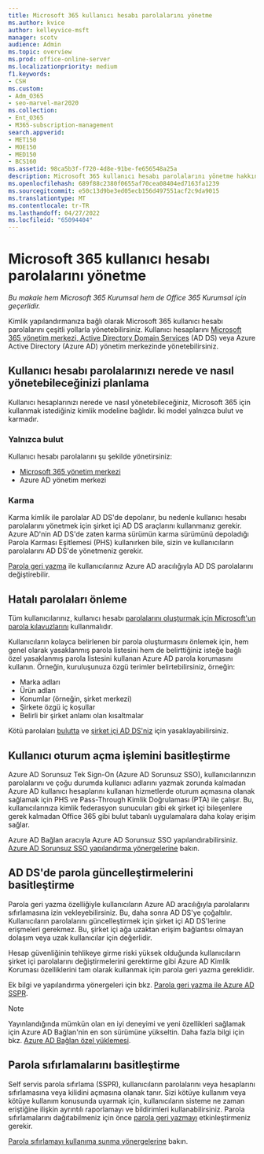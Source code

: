 ```yaml
---
title: Microsoft 365 kullanıcı hesabı parolalarını yönetme
ms.author: kvice
author: kelleyvice-msft
manager: scotv
audience: Admin
ms.topic: overview
ms.prod: office-online-server
ms.localizationpriority: medium
f1.keywords:
- CSH
ms.custom:
- Adm_O365
- seo-marvel-mar2020
ms.collection:
- Ent_O365
- M365-subscription-management
search.appverid:
- MET150
- MOE150
- MED150
- BCS160
ms.assetid: 98ca5b3f-f720-4d8e-91be-fe656548a25a
description: Microsoft 365 kullanıcı hesabı parolalarını yönetme hakkında bilgi edinin.
ms.openlocfilehash: 689f88c2380f0655af70cea08404ed7163fa1239
ms.sourcegitcommit: e50c13d9be3ed05ecb156d497551acf2c9da9015
ms.translationtype: MT
ms.contentlocale: tr-TR
ms.lasthandoff: 04/27/2022
ms.locfileid: "65094404"
---
```

# <a name="manage-microsoft-365-user-account-passwords"></a>Microsoft 365 kullanıcı hesabı parolalarını yönetme

*Bu makale hem Microsoft 365 Kurumsal hem de Office 365 Kurumsal için geçerlidir.*

Kimlik yapılandırmanıza bağlı olarak Microsoft 365 kullanıcı hesabı parolalarını çeşitli yollarla yönetebilirsiniz. Kullanıcı hesaplarını [Microsoft 365 yönetim merkezi, Active Directory Domain Services](/admin) (AD DS) veya Azure Active Directory (Azure AD) yönetim merkezinde yönetebilirsiniz.

## <a name="plan-for-where-and-how-you-will-manage-your-user-account-passwords"></a>Kullanıcı hesabı parolalarınızı nerede ve nasıl yönetebileceğinizi planlama

Kullanıcı hesaplarınızı nerede ve nasıl yönetebileceğiniz, Microsoft 365 için kullanmak istediğiniz kimlik modeline bağlıdır. İki model yalnızca bulut ve karmadır.
  
### <a name="cloud-only"></a>Yalnızca bulut

Kullanıcı hesabı parolalarını şu şekilde yönetirsiniz:

- [Microsoft 365 yönetim merkezi](/admin)
- Azure AD yönetim merkezi
    
### <a name="hybrid"></a>Karma

Karma kimlik ile parolalar AD DS'de depolanır, bu nedenle kullanıcı hesabı parolalarını yönetmek için şirket içi AD DS araçlarını kullanmanız gerekir. Azure AD'nin AD DS'de zaten karma sürümün karma sürümünü depoladığı Parola Karması Eşitlemesi (PHS) kullanırken bile, sizin ve kullanıcıların parolalarını AD DS'de yönetmeniz gerekir.

[Parola geri yazma](#pw_writeback) ile kullanıcılarınız Azure AD aracılığıyla AD DS parolalarını değiştirebilir.

## <a name="prevent-bad-passwords"></a>Hatalı parolaları önleme

Tüm kullanıcılarınız, kullanıcı hesabı [parolalarını oluşturmak için Microsoft'un parola kılavuzlarını](https://www.microsoft.com/research/publication/password-guidance) kullanmalıdır.

Kullanıcıların kolayca belirlenen bir parola oluşturmasını önlemek için, hem genel olarak yasaklanmış parola listesini hem de belirttiğiniz isteğe bağlı özel yasaklanmış parola listesini kullanan Azure AD parola korumasını kullanın. Örneğin, kuruluşunuza özgü terimler belirtebilirsiniz, örneğin:

- Marka adları
- Ürün adları
- Konumlar (örneğin, şirket merkezi)
- Şirkete özgü iç koşullar
- Belirli bir şirket anlamı olan kısaltmalar

Kötü parolaları [bulutta](/azure/active-directory/authentication/concept-password-ban-bad) ve [şirket içi AD DS'niz](/azure/active-directory/authentication/concept-password-ban-bad-on-premises) için yasaklayabilirsiniz.

## <a name="simplify-user-sign-in"></a>Kullanıcı oturum açma işlemini basitleştirme

Azure AD Sorunsuz Tek Sign-On (Azure AD Sorunsuz SSO), kullanıcılarınızın parolalarını ve çoğu durumda kullanıcı adlarını yazmak zorunda kalmadan Azure AD kullanıcı hesaplarını kullanan hizmetlerde oturum açmasına olanak sağlamak için PHS ve Pass-Through Kimlik Doğrulaması (PTA) ile çalışır. Bu, kullanıcılarınıza kimlik federasyon sunucuları gibi ek şirket içi bileşenlere gerek kalmadan Office 365 gibi bulut tabanlı uygulamalara daha kolay erişim sağlar.

Azure AD Bağlan aracıyla Azure AD Sorunsuz SSO yapılandırabilirsiniz. [Azure AD Sorunsuz SSO yapılandırma yönergelerine](/azure/active-directory/connect/active-directory-aadconnect-sso-quick-start) bakın.

<a name="pw_writeback"></a>
## <a name="simplify-password-updates-to-ad-ds"></a>AD DS'de parola güncelleştirmelerini basitleştirme

Parola geri yazma özelliğiyle kullanıcıların Azure AD aracılığıyla parolalarını sıfırlamasına izin vekleyebilirsiniz. Bu, daha sonra AD DS'ye çoğaltılır. Kullanıcıların parolalarını güncelleştirmek için şirket içi AD DS'lerine erişmeleri gerekmez. Bu, şirket içi ağa uzaktan erişim bağlantısı olmayan dolaşım veya uzak kullanıcılar için değerlidir.

Hesap güvenliğinin tehlikeye girme riski yüksek olduğunda kullanıcıların şirket içi parolalarını değiştirmelerini gerektirme gibi Azure AD Kimlik Koruması özelliklerini tam olarak kullanmak için parola geri yazma gereklidir.

Ek bilgi ve yapılandırma yönergeleri için bkz. [Parola geri yazma ile Azure AD SSPR](/azure/active-directory/active-directory-passwords-writeback).

>[!Note]
>Yayınlandığında mümkün olan en iyi deneyimi ve yeni özellikleri sağlamak için Azure AD Bağlan'nin en son sürümüne yükseltin. Daha fazla bilgi için bkz. [Azure AD Bağlan özel yüklemesi](/azure/active-directory/connect/active-directory-aadconnect-get-started-custom).
>

## <a name="simplify-password-resets"></a>Parola sıfırlamalarını basitleştirme

Self servis parola sıfırlama (SSPR), kullanıcıların parolalarını veya hesaplarını sıfırlamasına veya kilidini açmasına olanak tanır. Sizi kötüye kullanım veya kötüye kullanım konusunda uyarmak için, kullanıcıların sisteme ne zaman eriştiğine ilişkin ayrıntılı raporlamayı ve bildirimleri kullanabilirsiniz. Parola sıfırlamalarını dağıtabilmeniz için önce [parola geri yazmayı](#pw_writeback) etkinleştirmeniz gerekir.

[Parola sıfırlamayı kullanıma sunma yönergelerine](/azure/active-directory/authentication/howto-sspr-deployment) bakın.